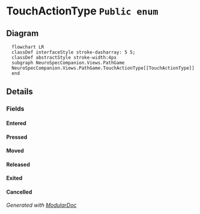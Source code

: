 # TouchActionType `Public enum`

## Diagram
```mermaid
  flowchart LR
  classDef interfaceStyle stroke-dasharray: 5 5;
  classDef abstractStyle stroke-width:4px
  subgraph NeuroSpecCompanion.Views.PathGame
  NeuroSpecCompanion.Views.PathGame.TouchActionType[[TouchActionType]]
  end
```

## Details
### Fields
#### Entered


#### Pressed


#### Moved


#### Released


#### Exited


#### Cancelled


*Generated with* [*ModularDoc*](https://github.com/hailstorm75/ModularDoc)
